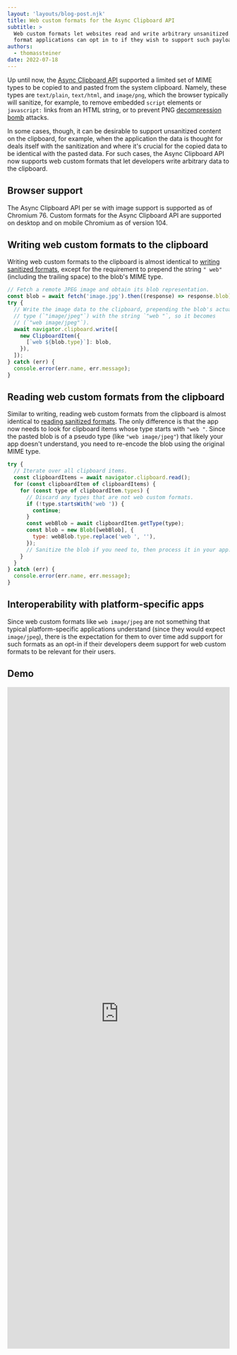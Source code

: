 ```yaml
---
layout: 'layouts/blog-post.njk'
title: Web custom formats for the Async Clipboard API
subtitle: >
  Web custom formats let websites read and write arbitrary unsanitized payloads using a standardized
  format applications can opt in to if they wish to support such payloads.
authors:
  - thomassteiner
date: 2022-07-18
---
```


Up until now, the [Async Clipboard API](/async-clipboard/) supported a limited set of MIME types to
be copied to and pasted from the system clipboard. Namely, these types are `text/plain`,
`text/html`, and `image/png`, which the browser typically will sanitize, for example, to remove
embedded `script` elements or `javascript:` links from an HTML string, or to prevent PNG
[decompression bomb](https://en.wikipedia.org/wiki/Zip_bomb) attacks.

In some cases, though, it can be desirable to support unsanitized content on the clipboard, for
example, when the application the data is thought for deals itself with the sanitization and where
it's crucial for the copied data to be identical with the pasted data. For such cases, the Async
Clipboard API now supports web custom formats that let developers write arbitrary data to the
clipboard.

## Browser support

The Async Clipboard API per se with image support is supported as of Chromium&nbsp;76. Custom
formats for the Async Clipboard API are supported on desktop and on mobile Chromium as of
version&nbsp;104.

## Writing web custom formats to the clipboard

Writing web custom formats to the clipboard is almost identical to
[writing sanitized formats](<https://web.dev/async-clipboard/#write()>), except for the requirement to prepend the
string `" web"` (including the trailing space) to the blob's MIME type.

```js
// Fetch a remote JPEG image and obtain its blob representation.
const blob = await fetch('image.jpg').then((response) => response.blob);
try {
  // Write the image data to the clipboard, prepending the blob's actual
  // type (`"image/jpeg"`) with the string `"web "`, so it becomes
  // (`"web image/jpeg"`).
  await navigator.clipboard.write([
    new ClipboardItem({
      [`web ${blob.type}`]: blob,
    }),
  ]);
} catch (err) {
  console.error(err.name, err.message);
}
```

## Reading web custom formats from the clipboard

Similar to writing, reading web custom formats from the clipboard is almost identical to
[reading sanitized formats](<https://web.dev/async-clipboard/#read()>). The only difference is that the app now
needs to look for clipboard items whose type starts with `"web "`. Since the pasted blob is of a
pseudo type (like `"web image/jpeg"`) that likely your app doesn't understand, you need to re-encode
the blob using the original MIME type.

```js
try {
  // Iterate over all clipboard items.
  const clipboardItems = await navigator.clipboard.read();
  for (const clipboardItem of clipboardItems) {
    for (const type of clipboardItem.types) {
      // Discard any types that are not web custom formats.
      if (!type.startsWith('web ')) {
        continue;
      }
      const webBlob = await clipboardItem.getType(type);
      const blob = new Blob([webBlob], {
        type: webBlob.type.replace('web ', ''),
      });
      // Sanitize the blob if you need to, then process it in your app.
    }
  }
} catch (err) {
  console.error(err.name, err.message);
}
```

## Interoperability with platform-specific apps

Since web custom formats like `web image/jpeg` are not something that typical platform-specific
applications understand (since they would expect `image/jpeg`), there is the expectation for them to
over time add support for such formats as an opt-in if their developers deem
support for web custom formats to be relevant for their users.

## Demo

<div class="glitch-embed-wrap" style="height: 1500px; width: 100%;">
  <iframe
    src="https://custom-async-clipboard.glitch.me/"
    title="custom-async-clipboard on Glitch"
    allow="clipboard-read; clipboard-write"
    style="height: 100%; width: 100%; border: 0;">
  </iframe>
</div>
